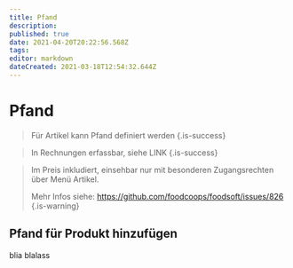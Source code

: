 ```yaml
---
title: Pfand
description: 
published: true
date: 2021-04-20T20:22:56.568Z
tags: 
editor: markdown
dateCreated: 2021-03-18T12:54:32.644Z
---
```


# Pfand

> Für Artikel kann Pfand definiert werden 
{.is-success}

> In Rechnungen erfassbar, siehe LINK
{.is-success}

> Im Preis inkludiert, einsehbar nur mit besonderen Zugangsrechten über Menü Artikel.
> 
> 	Mehr Infos siehe: https://github.com/foodcoops/foodsoft/issues/826
{.is-warning}


## Pfand für Produkt hinzufügen
blia blalass



